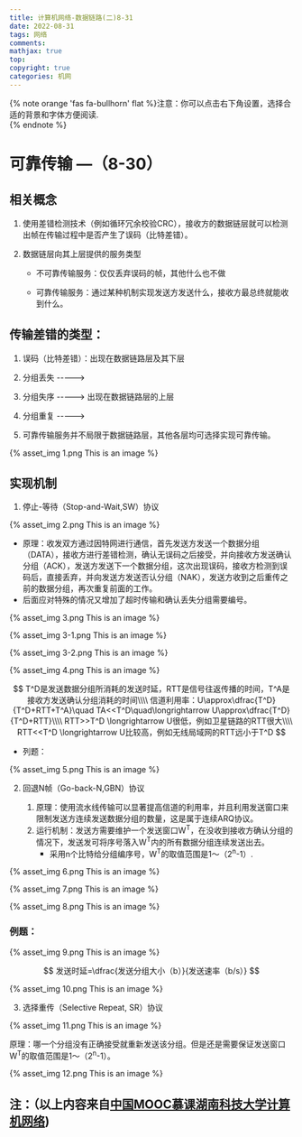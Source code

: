 ```yaml
---
title: 计算机网络-数据链路(二)8-31
date: 2022-08-31
tags: 网络
comments:
mathjax: true
top: 
copyright: true
categories: 机网
---
```

{% note orange 'fas fa-bullhorn' flat %}注意：你可以点击右下角设置，选择合适的背景和字体方便阅读.<br>{% endnote %}

#  可靠传输 —（8-30）

##  相关概念

1. 使用差错检测技术（例如循环冗余校验CRC），接收方的数据链层就可以检测出帧在传输过程中是否产生了误码（比特差错）。

2. 数据链层向其上层提供的服务类型
   * 不可靠传输服务：仅仅丢弃误码的帧，其他什么也不做
   
   * 可靠传输服务：通过某种机制实现发送方发送什么，接收方最总终就能收到什么。
   

<!--more-->

##  传输差错的类型：

1. 误码（比特差错）：出现在数据链路层及其下层
2. 分组丢失     ----->
3. 分组失序     ----->         出现在数据链路层的上层
4. 分组重复     ----->

1. 可靠传输服务并不局限于数据链路层，其他各层均可选择实现可靠传输。

{% asset_img 1.png This is an image %}

##  实现机制

1. 停止-等待（Stop-and-Wait,SW）协议

{% asset_img 2.png This is an image %}

   * 原理：收发双方通过因特网进行通信，首先发送方发送一个数据分组（DATA），接收方进行差错检测，确认无误码之后接受，并向接收方发送确认分组（ACK），发送方发送下一个数据分组，这次出现误码，接收方检测到误码后，直接丢弃，并向发送方发送否认分组（NAK），发送方收到之后重传之前的数据分组，再次重复前面的工作。
   * 后面应对特殊的情况又增加了超时传输和确认丢失分组需要编号。

{% asset_img 3.png This is an image %}

{% asset_img 3-1.png This is an image %}

{% asset_img 3-2.png This is an image %}

{% asset_img 4.png This is an image %}


$$
T^D是发送数据分组所消耗的发送时延，RTT是信号往返传播的时间，T^A是接收方发送确认分组消耗的时间\\\\
信道利用率：U\approx\dfrac{T^D}{T^D+RTT+T^A}\quad TA<<T^D\quad\longrightarrow U\approx\dfrac{T^D}{T^D+RTT}\\\\
RTT>>T^D \longrightarrow U很低，例如卫星链路的RTT很大\\\\ 
RTT<<T^D \longrightarrow U比较高，例如无线局域网的RTT远小于T^D
$$


   * 列题：

{% asset_img 5.png This is an image %}

2. 回退N帧（Go-back-N,GBN）协议

   1. 原理：使用流水线传输可以显著提高信道的利用率，并且利用发送窗口来限制发送方连续发送数据分组的数量，这是属于连续ARQ协议。
   2. 运行机制：发送方需要维护一个发送窗口W<sup>T</sup>，在没收到接收方确认分组的情况下，发送发可将序号落入W<sup>T</sup>内的所有数据分组连续发送出去。
      * 采用n个比特给分组编序号，W<sup>T</sup>的取值范围是1～（2<sup>n</sup>-1）.

{% asset_img 6.png This is an image %}

{% asset_img 7.png This is an image %}

{% asset_img 8.png This is an image %}

   ### 例题：

{% asset_img 9.png This is an image %}


$$
   发送时延=\dfrac{发送分组大小（b）}{发送速率（b/s）}
$$


{% asset_img 10.png This is an image %}

3. 选择重传（Selective Repeat, SR）协议

{% asset_img 11.png This is an image %}

原理：哪一个分组没有正确接受就重新发送该分组。但是还是需要保证发送窗口W<sup>T</sup>的取值范围是1～（2<sup>n</sup>-1）。



{% asset_img 12.png This is an image %}


## 注：（以上内容来自[中国MOOC慕课湖南科技大学计算机网络](https://www.icourse163.org/learn/HNKJ-1461816178?tid=1468294445#/learn/announce))













